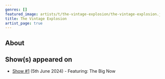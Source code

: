```yaml
---
genres: []
featured_image: artists/t/the-vintage-explosion/the-vintage-explosion.jpg
title: The Vintage Explosion
artist_page: true
---
```

## About



## Show(s) appeared on

- [Show #1](/shows/featuring-the-big-now/) (5th June 2024) - Featuring: The Big Now

